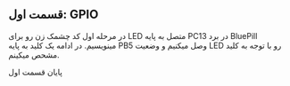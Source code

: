 ## قسمت اول: GPIO

در مرحله اول کد چشمک زن رو برای LED متصل به پایه PC13 در برد BluePill مینویسیم.
در ادامه یک کلید به پایه PB5 وصل میکنیم و وضعیت LED رو با توجه به کلید مشحص میکینم.


پایان قسمت اول
